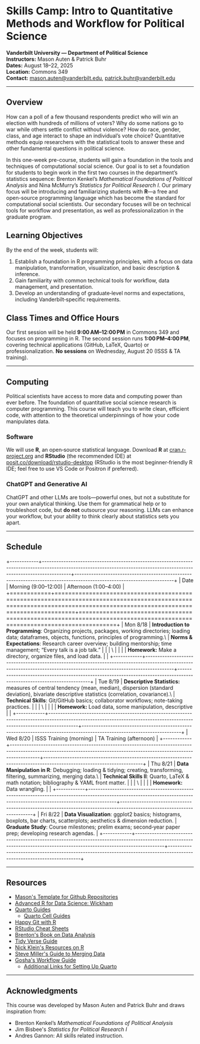 # Skills Camp: Intro to Quantitative Methods and Workflow for Political Science

**Vanderbilt University — Department of Political Science**\
**Instructors:** Mason Auten & Patrick Buhr\
**Dates:** August 18–22, 2025\
**Location:** Commons 349\
**Contact:** [mason.auten\@vanderbilt.edu](mailto:mason.auten@vanderbilt.edu), [patrick.buhr\@vanderbilt.edu](mailto:patrick.buhr@vanderbilt.edu)

------------------------------------------------------------------------

## Overview

How can a poll of a few thousand respondents predict who will win an election with hundreds of millions of voters? Why do some nations go to war while others settle conflict without violence? How do race, gender, class, and age interact to shape an individual’s vote choice? Quantitative methods equip researchers with the statistical tools to answer these and other fundamental questions in political science.

In this one-week pre-course, students will gain a foundation in the tools and techniques of computational social science. Our goal is to set a foundation for students to begin work in the first two courses in the department’s statistics sequence: Brenton Kenkel’s *Mathematical Foundations of Political Analysis* and Nina McMurry’s *Statistics for Political Research I*. Our primary focus will be introducing and familiarizing students with **R**—a free and open-source programming language which has become the standard for computational social scientists. Our secondary focuses will be on technical tools for workflow and presentation, as well as professionalization in the graduate program.

## Learning Objectives

By the end of the week, students will:

1.  Establish a foundation in R programming principles, with a focus on data manipulation, transformation, visualization, and basic description & inference.
2.  Gain familiarity with common technical tools for workflow, data management, and presentation.
3.  Develop an understanding of graduate‐level norms and expectations, including Vanderbilt‐specific requirements.

## Class Times and Office Hours

Our first session will be held **9:00 AM–12:00 PM** in Commons 349 and focuses on programming in R. The second session runs **1:00 PM–4:00 PM**, covering technical applications (GitHub, LaTeX, Quarto) or professionalization. **No sessions** on Wednesday, August 20 (ISSS & TA training).

------------------------------------------------------------------------

## Computing

Political scientists have access to more data and computing power than ever before. The foundation of quantitative social science research is computer programming. This course will teach you to write clean, efficient code, with attention to the theoretical underpinnings of how your code manipulates data.

### Software

We will use **R**, an open‐source statistical language. Download **R** at [cran.r-project.org](https://cran.r-project.org) and **RStudio** (the recommended IDE) at [posit.co/download/rstudio-desktop](https://posit.co/download/rstudio-desktop) (RStudio is the most beginner‐friendly R IDE; feel free to use VS Code or Positron if preferred).

### ChatGPT and Generative AI

ChatGPT and other LLMs are tools—powerful ones, but not a substitute for your own analytical thinking. Use them for grammatical help or to troubleshoot code, but **do not** outsource your reasoning. LLMs can enhance your workflow, but your ability to think clearly about statistics sets you apart.

------------------------------------------------------------------------

## Schedule

+------------+------------------------------------------------------------------------------------------------------------------------------------------------------------------------+-----------------------------------------------------------------------------------------------------------------------+
| Date       | Morning (9:00–12:00)                                                                                                                                                   | Afternoon (1:00–4:00)                                                                                                 |
+============+========================================================================================================================================================================+=======================================================================================================================+
| Mon 8/18   | **Introduction to Programming**: Organizing projects, packages, working directories; loading data; dataframes, objects, functions, principles of programming.\         | **Norms & Expectations**: Research career overview; building mentorship; time management; “Every talk is a job talk.” |
|            | \                                                                                                                                                                      |                                                                                                                       |
|            | **Homework:** Make a directory, organize files, and load data.                                                                                                         |                                                                                                                       |
+------------+------------------------------------------------------------------------------------------------------------------------------------------------------------------------+-----------------------------------------------------------------------------------------------------------------------+
| Tue 8/19   | **Descriptive Statistics:** measures of central tendency (mean, median), dispersion (standard deviation), bivariate descriptive statistics (correlation, covariance).\ | **Technical Skills**: Git/GitHub basics; collaborator workflows; note-taking practices.                               |
|            | \                                                                                                                                                                      |                                                                                                                       |
|            | **Homework:** Load data, some manipulation, descriptive                                                                                                                |                                                                                                                       |
+------------+------------------------------------------------------------------------------------------------------------------------------------------------------------------------+-----------------------------------------------------------------------------------------------------------------------+
| Wed 8/20   | ISSS Training (morning)                                                                                                                                                | TA Training (afternoon)                                                                                               |
+------------+------------------------------------------------------------------------------------------------------------------------------------------------------------------------+-----------------------------------------------------------------------------------------------------------------------+
| Thu 8/21   | **Data Manipulation in R**: Debugging; loading & tidying; creating, transforming, filtering, summarizing, merging data.\                                               | **Technical Skills II**: Quarto, LaTeX & math notation; bibliography & YAML front matter.                             |
|            | \                                                                                                                                                                      |                                                                                                                       |
|            | **Homework:** Data wrangling.                                                                                                                                          |                                                                                                                       |
+------------+------------------------------------------------------------------------------------------------------------------------------------------------------------------------+-----------------------------------------------------------------------------------------------------------------------+
| Fri 8/22   | **Data Visualization**: ggplot2 basics; histograms, boxplots, bar charts, scatterplots; aesthetics & dimension reduction.                                              | **Graduate Study**: Course milestones; prelim exams; second‐year paper prep; developing research agendas.             |
+------------+------------------------------------------------------------------------------------------------------------------------------------------------------------------------+-----------------------------------------------------------------------------------------------------------------------+

------------------------------------------------------------------------

## Resources

-   [Mason's Template for Github Repositories](https://github.com/Mason-auten/general_template)
-   [Advanced R for Data Science: Wickham](https://r4ds.hadley.nz/)
-   [Quarto Guides](https://quarto.org/docs/guide/)
    -   [Quarto Cell Guides](https://quarto.org/docs/reference/cells/cells-knitr.html)
-   [Happy Git with R](https://happygitwithr.com/)
-   [RStudio Cheat Sheets](https://posit.co/resources/cheatsheets/)
-   [Brenton's Book on Data Analysis](https://bkenkel.com/pdaps/index.html)
-   [Tidy Verse Guide](https://style.tidyverse.org/index.html)
-   [Nick Klein's Resources on R](https://nickchk.com/econometrics.html#r-resources)
-   [Steve Miller's Guide to Merging Data](https://svmiller.com/blog/2021/01/a-tutorial-on-the-join-family-in-r/#myadvice)
-   [Gosha's Workflow Guide](https://github.com/gerasy1987/workflow_workshop)
    -   [Additional Links for Setting Up Quarto](https://github.com/gerasy1987/dotfiles)

------------------------------------------------------------------------

## Acknowledgments

This course was developed by Mason Auten and Patrick Buhr and draws inspiration from:

-   Brenton Kenkel’s *Mathematical Foundations of Political Analysis*
-   Jim Bisbee's *Statistics for Political Research I*
-   Andres Gannon: All skills related instruction.